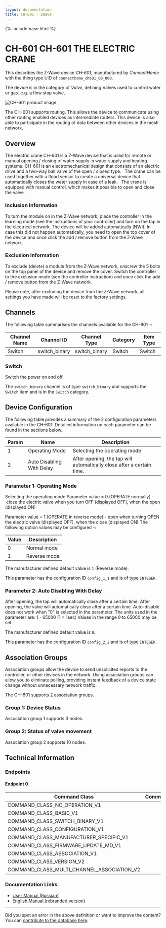 ```yaml
---
layout: documentation
title: CH-601 - ZWave
---
```


{% include base.html %}

# CH-601 CH-601 THE ELECTRIC CRANE
This describes the Z-Wave device *CH-601*, manufactured by *ConnectHome* with the thing type UID of ```connecthome_ch601_00_000```.

The device is in the category of *Valve*, defining Valves used to control water or gas. e.g. a flow stop valve..

![CH-601 product image](https://opensmarthouse.org/zwavedatabase/865/image/)


The CH-601 supports routing. This allows the device to communicate using other routing enabled devices as intermediate routers.  This device is also able to participate in the routing of data between other devices in the mesh network.

## Overview

The electric crane CH-601 is a Z-Wave device that is used for remote or manual opening / closing of water supply in water supply and heating systems. CH-601 is an electromechanical design that consists of an electric drive and a two-way ball valve of the open / closed type.   The crane can be used together with a flood sensor to create a universal device that automatically closes the water supply in case of a leak.   The crane is equipped with manual control, which makes it possible to open and close the valve 

### Inclusion Information

To turn the module on in the Z-Wave network, place the controller in the learning mode (see the instructions of your controller) and turn on the tap in the electrical network. The device will be added automatically (NWI). In case this did not happen automatically, you need to open the top cover of the device and once click the add / remove button from the Z-Wave network.

### Exclusion Information

To exclude (delete) a module from the Z-Wave network, unscrew the 5 bolts on the top panel of the device and remove the cover. Switch the controller to the exclusion mode (see the controller instruction) and once click the add / remove button from the Z-Wave network.

Please note, after excluding the device from the Z-Wave network, all settings you have made will be reset to the factory settings.

## Channels

The following table summarises the channels available for the CH-601 -:

| Channel Name | Channel ID | Channel Type | Category | Item Type |
|--------------|------------|--------------|----------|-----------|
| Switch | switch_binary | switch_binary | Switch | Switch | 

### Switch
Switch the power on and off.

The ```switch_binary``` channel is of type ```switch_binary``` and supports the ```Switch``` item and is in the ```Switch``` category.



## Device Configuration

The following table provides a summary of the 2 configuration parameters available in the CH-601.
Detailed information on each parameter can be found in the sections below.

| Param | Name  | Description |
|-------|-------|-------------|
| 1 | Operating Mode | Selecting the operating mode |
| 2 | Auto Disabling With Delay | After opening, the tap will automatically close after a certain time. |

### Parameter 1: Operating Mode

Selecting the operating mode
Parameter value = 0 (OPERATE normally) - close the electric valve when you turn OFF (displayed OFF), when the open (displayed ON)

Parameter value = 1 (OPERATE in reverse mode) - open when turning OPEN the electric valve (displayed OFF), when the close (displayed ON)
The following option values may be configured -:

| Value  | Description |
|--------|-------------|
| 0 | Normal mode |
| 1 | Reverse mode |

The manufacturer defined default value is ```1``` (Reverse mode).

This parameter has the configuration ID ```config_1_1``` and is of type ```INTEGER```.


### Parameter 2: Auto Disabling With Delay

After opening, the tap will automatically close after a certain time.
After opening, the valve will automatically close after a certain time. Auto-disable does not work when "0" is selected in the parameter. The units used in the parameter are: 1 - 65000 (1 = 1sec)
Values in the range 0 to 65000 may be set.

The manufacturer defined default value is ```0```.

This parameter has the configuration ID ```config_2_2``` and is of type ```INTEGER```.


## Association Groups

Association groups allow the device to send unsolicited reports to the controller, or other devices in the network. Using association groups can allow you to eliminate polling, providing instant feedback of a device state change without unnecessary network traffic.

The CH-601 supports 2 association groups.

### Group 1: Device Status


Association group 1 supports 3 nodes.

### Group 2: Status of valve movement


Association group 2 supports 10 nodes.

## Technical Information

### Endpoints

#### Endpoint 0

| Command Class | Comment |
|---------------|---------|
| COMMAND_CLASS_NO_OPERATION_V1| |
| COMMAND_CLASS_BASIC_V1| |
| COMMAND_CLASS_SWITCH_BINARY_V1| |
| COMMAND_CLASS_CONFIGURATION_V1| |
| COMMAND_CLASS_MANUFACTURER_SPECIFIC_V1| |
| COMMAND_CLASS_FIRMWARE_UPDATE_MD_V1| |
| COMMAND_CLASS_ASSOCIATION_V1| |
| COMMAND_CLASS_VERSION_V2| |
| COMMAND_CLASS_MULTI_CHANNEL_ASSOCIATION_V2| |

### Documentation Links

* [User Manual (Russian) ](https://opensmarthouse.org/zwavedatabase/865/ch-601-manual-rus.pdf)
* [English Manual (rebranded version)](https://opensmarthouse.org/zwavedatabase/865/ZWaveWirelessWaterValveManual.pdf)

---

Did you spot an error in the above definition or want to improve the content?
You can [contribute to the database here](https://opensmarthouse.org/zwavedatabase/865).
